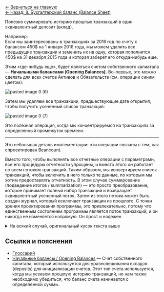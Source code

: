 [← Вернуться на главную](https://github.com/aroundblacksneverrelax/publictranslations/wiki/%D0%9C%D0%B5%D1%82%D0%BE%D0%B4-%D0%B4%D0%B2%D0%BE%D0%B9%D0%BD%D0%BE%D0%B9-%D0%B7%D0%B0%D0%BF%D0%B8%D1%81%D0%B8-(The-Double-Entry-Counting-Method),-%D0%9C%D0%B0%D1%80%D1%82%D0%B8%D0%BD-%D0%91%D0%BB%D0%B5)
<br>[← Назад: 8. Бухгалтерский баланс (Balance Sheet)](https://github.com/aroundblacksneverrelax/publictranslations/wiki/8.-%D0%9C%D0%B5%D1%82%D0%BE%D0%B4-%D0%B4%D0%B2%D0%BE%D0%B9%D0%BD%D0%BE%D0%B9-%D0%B7%D0%B0%D0%BF%D0%B8%D1%81%D0%B8,-%D0%91%D1%83%D1%85%D0%B3%D0%B0%D0%BB%D1%82%D0%B5%D1%80%D1%81%D0%BA%D0%B8%D0%B9-%D0%B1%D0%B0%D0%BB%D0%B0%D0%BD%D1%81-(Balance-Sheet))

Полезно суммировать историю прошлых транзакций в один эквивалентный депозит (вклад). 

Например: 
<br>Если мы заинтересованы в транзакциях за 2016 год по счету с балансом 450$ на 1 января 2016 года, мы можем удалить все предыдущие транзакции и заменить их на одну, которая пополнится 450$ на 31 декабря 2015 года и которая заберет его откуда-нибудь еще.

Этим «где-нибудь еще», будет являться счетом собственного капиатала — **Начальными балансами (Opening Balances).** Во-первых, это можно сделать для всех счетов Активов и Обязательств (см. операции синим цветом):

![pasted image 0 (6)](https://user-images.githubusercontent.com/14002721/81175139-ae058b80-8fab-11ea-9fa6-9415dc624b74.png)

Затем мы удаляем все транзакции, предшествующие дате открытия, чтобы получить усеченный список транзакций:

![pasted image 0 (7)](https://user-images.githubusercontent.com/14002721/81175287-fae96200-8fab-11ea-9829-c25bb4c25a72.png)

Это полезная операция, когда мы концентрируемся на транзакциях за определенный промежуток времени. 

- - - 

Это небольшая деталь имплементации: эти операции связаны с тем, как спроектирован Beancount.

Вместо того, чтобы выполнять все отчетные операции с параметрами, все его процедуры отчетности упрощены, и вместо этого он работает со всем потоком транзакций. Таким образом, мы конвертируем список транзакций, чтобы включить в него только те данные, по которым мы хотим предоставлять отчетность. В этом случае суммирование (подведение итогов / summarization) — это просто преобразование, которое принимает полный набор транзакций и возвращает эквивалентный усеченный поток. Затем из этого потока может быть создан журнал, который исключает транзакции из прошлого. С точки зрения проектирования программы, это привлекательно, потому что единственным состоянием программы является поток транзакций, и он никогда не изменяется напрямую. Он прост и надежен.

<details>
<summary>На всякий случай, оригинальный кусок текста выше</summary>

(This is a bit of an implementation detail: these operations are related to how Beancount is designed. Instead of making all the reporting operations with parameters, all of its reporting routines are simplified and instead operate on the entire stream of transactions; in this way, we convert the list of transactions to include only the data we want to report on. In this case, summarization is just a transformation which accepts the full set of transactions and returns an equivalent truncated stream. Then, from this stream, a journal can be produced that excludes the transactions from the past.
From a program design perspective, this is appealing because the only state of the program is a stream of transactions, and it is never modified directly. It’s simple and robust.)

</details>

## Ссылки и пояснения
- [Глоссарий](https://github.com/aroundblacksneverrelax/publictranslations/wiki/0.-%D0%9C%D0%B5%D1%82%D0%BE%D0%B4-%D0%B4%D0%B2%D0%BE%D0%B9%D0%BD%D0%BE%D0%B9-%D0%B7%D0%B0%D0%BF%D0%B8%D1%81%D0%B8,-%D0%93%D0%BB%D0%BE%D1%81%D1%81%D0%B0%D1%80%D0%B8%D0%B9)
- [Начальные балансы / Opening Balances](https://economy_en_ru.academic.ru/45710/opening_balance) — Счет собственного капитала, который используется для уравновешивания вкладов (deposits) для инициализации счетов. Этот тип счета используется, когда мы усекаем прошлую историю транзакций, но нам также необходимо убедиться, что баланс счета начинается с определенной суммы.
